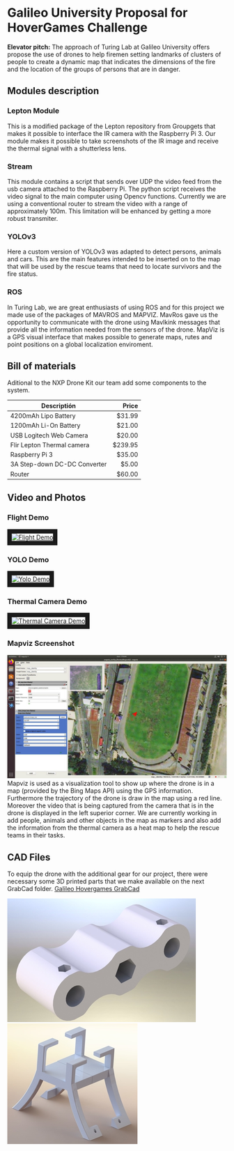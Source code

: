 # Galileo University Proposal for HoverGames Challenge 
**Elevator pitch:** The approach of Turing Lab at Galileo University offers propose the use of drones to help firemen setting landmarks of clusters of people to create a dynamic map that indicates the dimensions of the fire and the location of the groups of persons that are in danger.

## Modules description
### Lepton Module
This is a modified package of the Lepton repository from Groupgets that makes it possible to interface the IR camera with the Raspberry Pi 3. Our module makes it possible to take screenshots of the IR image and receive the thermal signal with a shutterless lens.

### Stream 
This module contains a script that sends over UDP the video feed from the usb camera attached to the Raspberry Pi. The python script receives the video signal to the main computer using Opencv functions. Currently we are using a conventional router to stream the video with a range of approximately 100m. This limitation will be enhanced by getting a more robust transmiter. 

### YOLOv3
Here a custom version of YOLOv3 was adapted to detect persons, animals and cars. This are the main features intended to be inserted on to the map that will be used by the rescue teams that need to locate survivors and the fire status.

### ROS
In Turing Lab, we are great enthusiasts of using ROS and for this project we made use of the packages of MAVROS and MAPVIZ. MavRos gave us the opportunity to communicate with the drone using Mavlkink messages that provide all the information needed from the sensors of the drone. 
MapViz is a GPS visual interface that makes possible to generate maps, rutes and point positions on a global localization enviroment. 

## Bill of materials
Aditional to the NXP Drone Kit our team add some components to the system.

| Descriptión                   | Price   |
|-------------------------------|--------:|
| 4200mAh Lipo Battery          | $31.99  |
| 1200mAh Li-On Battery         | $21.00  |
| USB Logitech Web Camera       | $20.00  |
| Flir Lepton Thermal camera    | $239.95 |
| Raspberry Pi 3                | $35.00  |
| 3A Step-down DC-DC Converter  | $5.00   |
| Router                        | $60.00  |

## Video and Photos
### Flight Demo
<a href="http://www.youtube.com/watch?feature=player_embedded&v=teqXtwTc360" target="_blank">
  <img src="http://img.youtube.com/vi/teqXtwTc360/0.jpg" 
    alt="Flight Demo" width="240" height="180" border="10" />
</a>

### YOLO Demo
<a href="http://www.youtube.com/watch?feature=player_embedded&v=-Jbw3nPCIjI" target="_blank">
  <img src="http://img.youtube.com/vi/-Jbw3nPCIjI/0.jpg" 
    alt=" Yolo Demo" width="240" height="180" border="10" />
</a>

### Thermal Camera Demo
<a href="http://www.youtube.com/watch?feature=player_embedded&v=BC_lhx5vdAs" target="_blank">
  <img src="http://img.youtube.com/vi/BC_lhx5vdAs/0.jpg" 
    alt="Thermal Camera Demo" width="240" height="180" border="10" />
</a>

### Mapviz Screenshot
![mapviz-screenshot](assets/mapviz-screenshot.jpg?raw=true)
Mapviz is used as a visualization tool to show up where the drone is in a map (provided by the Bing Maps API) using the GPS information. Furthermore the trajectory of the drone is draw in the map using a red line. Moreover the video that is being captured from the camera that is in the drone is displayed in the left superior corner.
We are currently working in add people, animals and other objects in the map as markers and also add the information from the thermal camera as a heat map to help the rescue teams in their tasks.

## CAD Files
To equip the drone with the additional gear for our project, there were necessary some 3D printed parts that we make available on the next GrabCad folder.
[Galileo Hovergames GrabCad](https://grabcad.com/library/hovergames-galileo-1)


![cameraholder](https://github.com/turing-lab/HoverGames/blob/master/assets/cameraholder.JPG)
![raspyholder](https://github.com/turing-lab/HoverGames/blob/master/assets/raspyholder.JPG)
